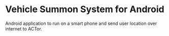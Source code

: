 # Vehicle Summon System for Android
Android application to run on a smart phone and send user location over internet to ACTor.
